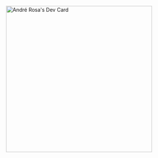 <a href="https://app.daily.dev/ndrer757"><img src="https://api.daily.dev/devcards/0ffdc489c6f74612ae822713661cb73e.png?r=o4d" width="400" alt="André Rosa's Dev Card"/></a>

<!--
**Andrer757/Andrer757** is a ✨ _special_ ✨ repository because its `README.md` (this file) appears on your GitHub profile.

Here are some ideas to get you started:

- 🔭 I’m currently working on ...
- 🌱 I’m currently learning ...
- 👯 I’m looking to collaborate on ...
- 🤔 I’m looking for help with ...
- 💬 Ask me about ...
- 📫 How to reach me: ...
- 😄 Pronouns: ...
- ⚡ Fun fact: ...
-->
